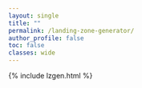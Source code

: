 ```yaml
---
layout: single
title: ""
permalink: /landing-zone-generator/
author_profile: false
toc: false
classes: wide
---
```


{% include lzgen.html %}
